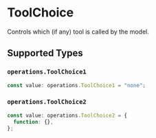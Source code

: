 # ToolChoice

Controls which (if any) tool is called by the model.


## Supported Types

### `operations.ToolChoice1`

```typescript
const value: operations.ToolChoice1 = "none";
```

### `operations.ToolChoice2`

```typescript
const value: operations.ToolChoice2 = {
  function: {},
};
```


